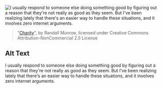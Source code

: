 ![I usually respond to someone else doing something good by figuring out a reason that they're not really as good as they seem. But I've been realizing lately that there's an easier way to handle these situations, and it involves zero internet arguments.](https://imgs.xkcd.com/comics/charity.png)
> "[Charity](https://xkcd.com/871/)", by Randall Munroe, licensed under Creative Commons Attribution-NonCommercial 2.5 License

## Alt Text
I usually respond to someone else doing something good by figuring out a reason that they're not really as good as they seem. But I've been realizing lately that there's an easier way to handle these situations, and it involves zero internet arguments.
